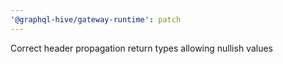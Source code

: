 ```yaml
---
'@graphql-hive/gateway-runtime': patch
---
```


Correct header propagation return types allowing nullish values
